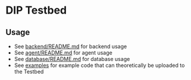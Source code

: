# DIP Testbed

## Usage
- See [backend/README.md](./backend/README.md) for backend usage  
- See [agent/README.md](./agent/README.md) for agent usage  
- See [database/README.md](./database/README.md) for database usage  
- See [examples](./examples) for example code that can theoretically be uploaded to the Testbed  
